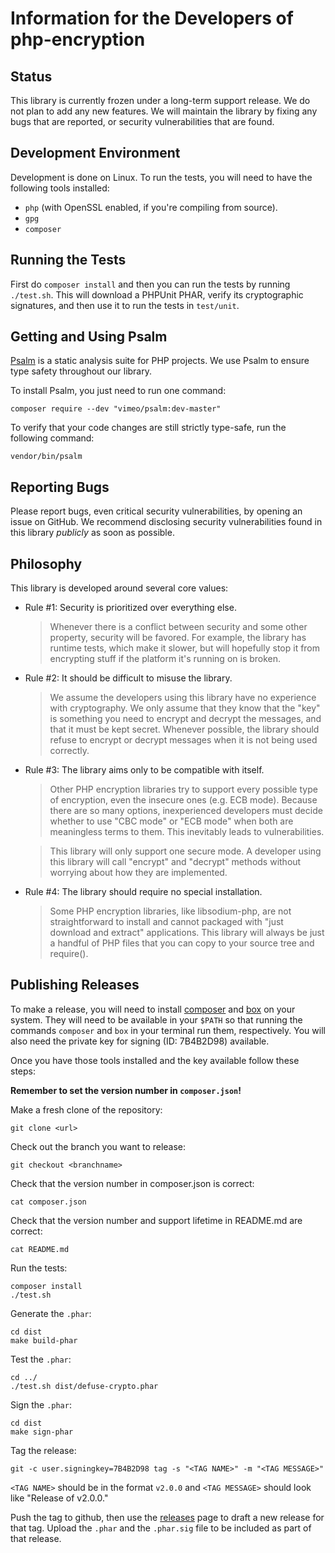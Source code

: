 Information for the Developers of php-encryption
=================================================

Status
-------

This library is currently frozen under a long-term support release. We do not
plan to add any new features. We will maintain the library by fixing any bugs
that are reported, or security vulnerabilities that are found.

Development Environment
------------------------

Development is done on Linux. To run the tests, you will need to have the
following tools installed:

- `php` (with OpenSSL enabled, if you're compiling from source).
- `gpg`
- `composer`

Running the Tests
------------------

First do `composer install` and then you can run the tests by running
`./test.sh`. This will download a PHPUnit PHAR, verify its cryptographic
signatures, and then use it to run the tests in `test/unit`.

Getting and Using Psalm
-----------------------

[Psalm](https://github.com/vimeo/psalm) is a static analysis suite for PHP projects.
We use Psalm to ensure type safety throughout our library.

To install Psalm, you just need to run one command:

    composer require --dev "vimeo/psalm:dev-master"

To verify that your code changes are still strictly type-safe, run the following
command:

    vendor/bin/psalm

Reporting Bugs
---------------

Please report bugs, even critical security vulnerabilities, by opening an issue
on GitHub. We recommend disclosing security vulnerabilities found in this
library *publicly* as soon as possible.

Philosophy
-----------

This library is developed around several core values:

- Rule #1: Security is prioritized over everything else.

    > Whenever there is a conflict between security and some other property,
    > security will be favored. For example, the library has runtime tests,
    > which make it slower, but will hopefully stop it from encrypting stuff
    > if the platform it's running on is broken.

- Rule #2: It should be difficult to misuse the library.

    > We assume the developers using this library have no experience with
    > cryptography. We only assume that they know that the "key" is something
    > you need to encrypt and decrypt the messages, and that it must be kept
    > secret. Whenever possible, the library should refuse to encrypt or decrypt
    > messages when it is not being used correctly.

- Rule #3: The library aims only to be compatible with itself.

    > Other PHP encryption libraries try to support every possible type of
    > encryption, even the insecure ones (e.g. ECB mode). Because there are so
    > many options, inexperienced developers must decide whether to use "CBC
    > mode" or "ECB mode" when both are meaningless terms to them. This
    > inevitably leads to vulnerabilities.

    > This library will only support one secure mode. A developer using this
    > library will call "encrypt" and "decrypt" methods without worrying about
    > how they are implemented.

- Rule #4: The library should require no special installation.

    > Some PHP encryption libraries, like libsodium-php, are not straightforward
    > to install and cannot packaged with "just download and extract"
    > applications. This library will always be just a handful of PHP files that
    > you can copy to your source tree and require().

Publishing Releases
--------------------

To make a release, you will need to install [composer](https://getcomposer.org/)
and [box](https://github.com/box-project/box2) on your system. They will need to
be available in your `$PATH` so that running the commands `composer` and `box`
in your terminal run them, respectively. You will also need the private key for
signing (ID: 7B4B2D98) available.

Once you have those tools installed and the key available follow these steps:

**Remember to set the version number in `composer.json`!**

Make a fresh clone of the repository:

```
git clone <url>
```

Check out the branch you want to release:

```
git checkout <branchname>
```

Check that the version number in composer.json is correct:

```
cat composer.json
```

Check that the version number and support lifetime in README.md are correct:

```
cat README.md
```

Run the tests:

```
composer install
./test.sh
```

Generate the `.phar`:

```
cd dist
make build-phar
```

Test the `.phar`:

```
cd ../
./test.sh dist/defuse-crypto.phar
```

Sign the `.phar`:

```
cd dist
make sign-phar
```

Tag the release:

```
git -c user.signingkey=7B4B2D98 tag -s "<TAG NAME>" -m "<TAG MESSAGE>"
```

`<TAG NAME>` should be in the format `v2.0.0` and `<TAG MESSAGE>` should look
like "Release of v2.0.0."

Push the tag to github, then use the
[releases](https://github.com/defuse/php-encryption/releases) page to draft
a new release for that tag. Upload the `.phar` and the `.phar.sig` file to be
included as part of that release.
